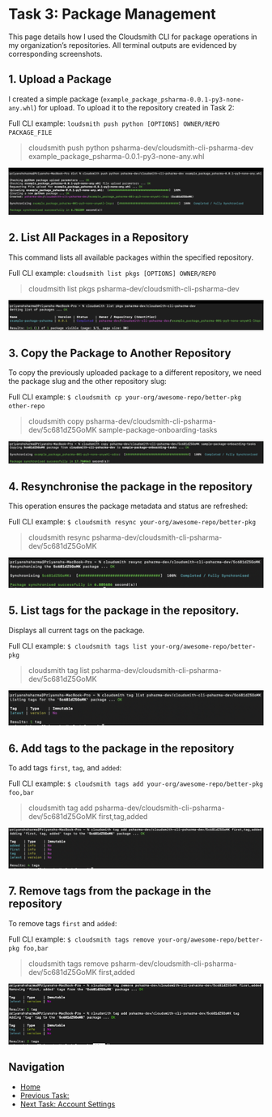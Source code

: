 # Task 3: Package Management

This page details how I used the Cloudsmith CLI for package operations in my organization’s repositories. All terminal outputs are evidenced by corresponding screenshots.

## 1. Upload a Package

I created a simple package (`example_package_psharma-0.0.1-py3-none-any.whl`) for upload. To upload it to the repository created in Task 2:

Full CLI example:
`loudsmith push python [OPTIONS] OWNER/REPO PACKAGE_FILE`

> cloudsmith push python psharma-dev/cloudsmith-cli-psharma-dev example_package_psharma-0.0.1-py3-none-any.whl

![Upload Package Screenshot](../docs/push-package.png)

## 2. List All Packages in a Repository

This command lists all available packages within the specified repository.

Full CLI example:
`cloudsmith list pkgs [OPTIONS] OWNER/REPO`

> cloudmsith list pkgs psharma-dev/cloudsmith-cli-psharma-dev

![Upload Package](../docs/List-all-packages.png)

## 3. Copy the Package to Another Repository

To copy the previously uploaded package to a different repository, we need the  package slug and the other repository slug:

Full CLI example:
`$ cloudsmith cp your-org/awesome-repo/better-pkg other-repo`

> cloudsmith copy psharma-dev/cloudsmith-cli-psharma-dev/5c681dZ5GoMK sample-package-onboarding-tasks

![Copy Package](../docs/copy-packages.png)

## 4. Resynchronise the package in the repository

This operation ensures the package metadata and status are refreshed:

Full CLI example:
`$ cloudsmith resync your-org/awesome-repo/better-pkg`

> cloudsmith resync psharma-dev/cloudsmith-cli-psharma-dev/5c681dZ5GoMK

![Resync Package](../docs/resync-packages.png)

## 5. List tags for the package in the repository.

Displays all current tags on the package.

Full CLI example:
`$ cloudsmith tags list your-org/awesome-repo/better-pkg`

> cloudsmith tag list psharma-dev/cloudsmith-cli-psharma-dev/5c681dZ5GoMK

![Resync Package](../docs/list-of-tags.png)

## 6. Add tags to the package in the repository

To add tags `first`, `tag`, and `added`:

Full CLI example:
`$ cloudsmith tags add your-org/awesome-repo/better-pkg foo,bar`

> cloudsmith tag add psharma-dev/cloudsmith-cli-psharma-dev/5c681dZ5GoMK first,tag,added

![Resync Package](../docs/add-tag.png)

## 7. Remove tags from the package in the repository

To remove tags `first` and `added`:

Full CLI example:
`$ cloudsmith tags remove your-org/awesome-repo/better-pkg foo,bar`

> cloudsmith tags remove psharm-dev/cloudsmith-cli-psharma-dev/5c681dZ5GoMK first,added

![Resync Package](../docs/tag-remove.png)


## Navigation

- [Home](index.md)
- [Previous Task: ](Create_And_Manage_Repositories.md)
- [Next Task: Account Settings](Account_Settings.md)


